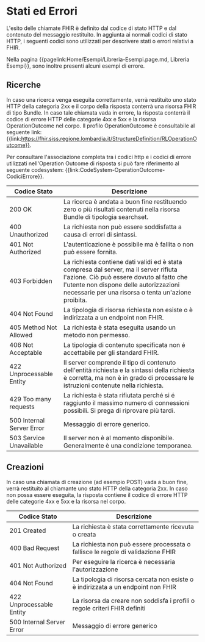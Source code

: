 # Stati ed Errori

L'esito delle chiamate FHIR è definito dal codice di stato HTTP e dal contenuto del messaggio restituito.
In aggiunta ai normali codici di stato HTTP, i seguenti codici sono utilizzati per descrivere stati o errori relativi a FHIR.

Nella pagina {{pagelink:Home/Esempi/Libreria-Esempi.page.md, Libreria Esempi}}, sono inoltre presenti alcuni esempi di errore.

## Ricerche
In caso una ricerca venga eseguita correttamente, verrà restituito uno stato HTTP della categoria 2xx e il corpo della risposta conterrà una risorsa FHIR di tipo Bundle.
In caso tale chiamata vada in errore, la risposta conterrà il codice di errore HTTP delle categorie 4xx e 5xx e la risorsa OperationOutcome nel corpo. Il profilo OperationOutcome è consultabile al seguente link: {{link:https://fhir.siss.regione.lombardia.it/StructureDefinition/RLOperationOutcome}}.

Per consultare l'associazione completa tra i codici http e i codici di errore utilizzati nell'Operation Outcome di risposta si può fare riferimento al seguente codesystem: {{link:CodeSystem-OperationOutcome-CodiciErrore}}.

|Codice Stato|Descrizione|
|---|---|
|200 OK | La ricerca è andata a buon fine restituendo zero o più risultati contenuti nella risorsa Bundle di tipologia searchset.|
|400 Unauthorized | La richiesta non può essere soddisfatta a causa di errori di sintassi.|
|401 Not Authorized | L'autenticazione è possibile ma è fallita o non può essere fornita.|
|403 Forbidden | La richiesta contiene dati validi ed è stata compresa dal server, ma il server rifiuta l'azione. Ciò può essere dovuto al fatto che l'utente non dispone delle autorizzazioni necessarie per una risorsa o tenta un'azione proibita.|
|404 Not Found | La tipologia di risorsa richiesta non esiste o è indirizzata a un endpoint non FHIR.|
|405 Method Not Allowed| La richiesta è stata eseguita usando un metodo non permesso.|
|406 Not Acceptable| La tipologia di contenuto specificata non é accettabile per gli standard FHIR.|
|422 Unprocessable Entity| Il server comprende il tipo di contenuto dell'entità richiesta e la sintassi della richiesta è corretta, ma non è in grado di processare le istruzioni contenute nella richiesta.|
|429 Too many requests| La richiesta è stata rifiutata perché si é raggiunto il massimo numero di connessioni possibili. Si prega di riprovare più tardi.|
|500 Internal Server Error | Messaggio di errore generico.|
|503 Service Unavailable| Il server non è al momento disponibile. Generalmente è una condizione temporanea. |

## Creazioni
In caso una chiamata di creazione (ad esempio POST) vada a buon fine, verrà restituito al chiamante uno stato HTTP della categoria 2xx.
In caso non possa essere eseguita, la risposta contiene il codice di errore HTTP delle categorie 4xx e 5xx e la risorsa nel corpo.

|Codice Stato|Descrizione|
|---|---|
|201 Created | La richiesta è stata correttamente ricevuta o creata|
|400 Bad Request | La richiesta non può essere processata o fallisce le regole di validazione FHIR|
|401 Not Authorized | Per eseguire la ricerca è necessaria l'autorizzazione|
|404 Not Found | La tipologia di risorsa cercata non esiste o è indirizzata a un endpoint non FHIR|
|422 Unprocessable Entity | La risorsa da creare non soddisfa i profili o regole criteri FHIR definiti|
|500 Internal Server Error | Messaggio di errore generico|

